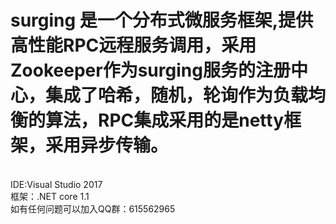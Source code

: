 # surging 是一个分布式微服务框架,提供高性能RPC远程服务调用，采用Zookeeper作为surging服务的注册中心，集成了哈希，随机，轮询作为负载均衡的算法，RPC集成采用的是netty框架，采用异步传输。
<br/>
IDE:Visual Studio 2017
<br/>
框架：.NET core 1.1
<br/>
如有任何问题可以加入QQ群：615562965

